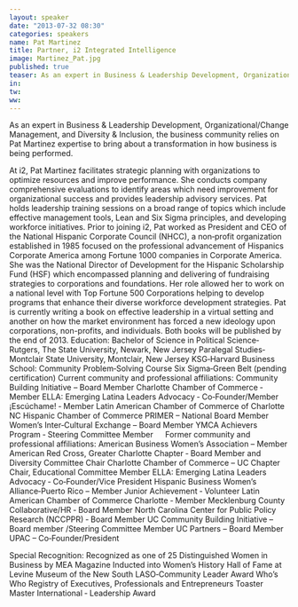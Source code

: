 ```yaml
---
layout: speaker
date: "2013-07-32 08:30"
categories: speakers
name: Pat Martinez
title: Partner, i2 Integrated Intelligence
image: Martinez_Pat.jpg
published: true
teaser: As an expert in Business & Leadership Development, Organizational/Change Management, and Diversity & Inclusion, the business community relies on Pat Martinez expertise to bring about a transformation in how business is being performed.
in:
tw:
ww: 
---
```

As an expert in Business & Leadership Development, Organizational/Change Management, and Diversity & Inclusion, the business community relies on Pat Martinez expertise to bring about a transformation in how business is being performed.At i2, Pat Martinez facilitates strategic planning with organizations to optimize resources and improve performance. She conducts company comprehensive evaluations to identify areas which need improvement for organizational success and provides leadership advisory services. Pat holds leadership training sessions on a broad range of topics which include effective management tools, Lean and Six Sigma principles, and developing workforce initiatives.Prior to joining i2, Pat worked as President and CEO of the National Hispanic Corporate Council (NHCC), a non‐profit organization established in 1985 focused on the professional advancement of Hispanics Corporate America among Fortune 1000 companies in Corporate America. She was the National Director of Development for the Hispanic Scholarship Fund (HSF) which encompassed planning and delivering of fundraising strategies to corporations and foundations. Her role allowed her to work on a national level with Top Fortune 500 Corporations helping to develop programs that enhance their diverse workforce development strategies.Pat is currently writing a book on effective leadership in a virtual setting and another on how the market environment has forced a new ideology upon corporations, non-profits, and individuals. Both books will be published by the end of 2013.Education:Bachelor of Science in Political Science‐ Rutgers, The State University, Newark, New Jersey Paralegal Studies‐ Montclair State University, Montclair, New JerseyKSG‐Harvard Business School: Community Problem‐Solving CourseSix Sigma‐Green Belt (pending certification)Current community and professional affiliations:Community Building Initiative – Board MemberCharlotte Chamber of Commerce ‐ MemberELLA: Emerging Latina Leaders Advocacy ‐ Co‐Founder/Member ¡Escúchame! ‐ MemberLatin American Chamber of Commerce of CharlotteNC Hispanic Chamber of CommercePRIMER – National Board MemberWomen’s Inter‐Cultural Exchange – Board MemberYMCA Achievers Program ‐ Steering Committee Member Former community and professional affiliations: American Business Women’s Association – MemberAmerican Red Cross, Greater Charlotte Chapter ‐ Board Member and Diversity Committee Chair Charlotte Chamber of Commerce – UC Chapter Chair, Educational Committee MemberELLA: Emerging Latina Leaders Advocacy ‐ Co‐Founder/Vice President Hispanic Business Women’s Alliance‐Puerto Rico – MemberJunior Achievement ‐ VolunteerLatin American Chamber of Commerce Charlotte ‐ MemberMecklenburg County Collaborative/HR ‐ Board MemberNorth Carolina Center for Public Policy Research (NCCPPR) ‐ Board MemberUC Community Building Initiative – Board member /Steering Committee Member UC Partners – Board MemberUPAC – Co‐Founder/PresidentSpecial Recognition:Recognized as one of 25 Distinguished Women in Business by MEA Magazine Inducted into Women’s History Hall of Fame at Levine Museum of the New South LASO‐Community Leader AwardWho’s Who Registry of Executives, Professionals and EntrepreneursToaster Master International ‐ Leadership Award